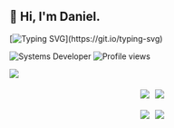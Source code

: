 
## 👋 Hi, I'm Daniel.

[![Typing SVG](https://readme-typing-svg.demolab.com?font=Inter&weight=600&size=22&pause=800&color=4c566a&repeat=false&width=435&lines=Welcome+to+my+GitHub!)](https://git.io/typing-svg)

![Systems Developer](https://img.shields.io/badge/Systems%20Developer-4c566a?style=flat-square)
![Profile views](https://komarev.com/ghpvc/?username=daniel-akproh&color=blue)

<!-- GitHub Summary Card -->
<div style="margin-bottom: 20px;">
  <img src="https://github-profile-summary-cards.vercel.app/api/cards/profile-details?username=daniel-akproh&theme=nord_dark">
</div>

<!-- Repo and Commit Cards -->
<div style="display: flex; gap: 10px; justify-content: center; margin-bottom: 20px;">
  <img src="https://github-profile-summary-cards.vercel.app/api/cards/repos-per-language?username=daniel-akproh&theme=nord_dark">
  <img src="https://github-profile-summary-cards.vercel.app/api/cards/most-commit-language?username=daniel-akproh&theme=nord_dark">
</div>

<!-- GitHub Stats and Productive Time -->
<div style="display: flex; gap: 10px; justify-content: center;">
  <img src="http://github-profile-summary-cards.vercel.app/api/cards/stats?username=daniel-akproh&theme=nord_dark">
  <img src="http://github-profile-summary-cards.vercel.app/api/cards/productive-time?username=daniel-akproh&theme=nord_dark&utcOffset=-5">
</div>



